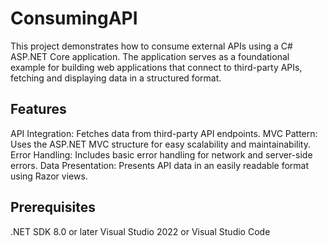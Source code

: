 # ConsumingAPI
This project demonstrates how to consume external APIs using a C# ASP.NET Core application. The application serves as a foundational example for building web applications that connect to third-party APIs, fetching and displaying data in a structured format.

## Features
API Integration: Fetches data from third-party API endpoints.
MVC Pattern: Uses the ASP.NET MVC structure for easy scalability and maintainability.
Error Handling: Includes basic error handling for network and server-side errors.
Data Presentation: Presents API data in an easily readable format using Razor views.

## Prerequisites
.NET SDK 8.0 or later
Visual Studio 2022 or Visual Studio Code

